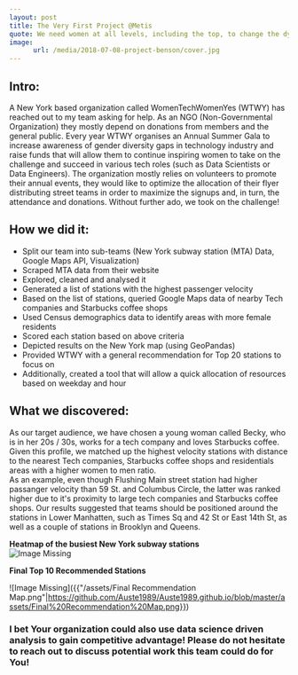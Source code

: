 ```yaml
---
layout: post 
title: The Very First Project @Metis
quote: We need women at all levels, including the top, to change the dynamic, reshape the conversation, to make sure women’s voices are heard and heeded, not overlooked and ignored - Sheryl Sandberg, Facebook COO
image:
      url: /media/2018-07-08-project-benson/cover.jpg
---
```


## Intro:
A New York based organization called WomenTechWomenYes (WTWY) has reached out to my team asking for help. As an NGO (Non-Governmental Organization) they mostly depend on donations from members and the general public. Every year WTWY organises an Annual Summer Gala to increase awareness of gender diversity gaps in technology industry and raise funds that will allow them to continue inspiring women to take on the challenge and succeed in various tech roles (such as Data Scientists or Data Engineers).
The organization mostly relies on volunteers to promote their annual events, they would like to optimize the allocation of their flyer distributing street teams in order to maximize the signups and, in turn, the attendance and donations. Without further ado, we took on the challenge! 

## How we did it: 
* Split our team into sub-teams (New York subway station (MTA) Data, Google Maps API, Visualization)
* Scraped MTA data from their website
* Explored, cleaned and analysed it
* Generated a list of stations with the highest passenger velocity
* Based on the list of stations, queried Google Maps data of nearby Tech companies and Starbucks coffee shops
* Used Census demographics data to identify areas with more female residents
* Scored each station based on above criteria
* Depicted results on the New York map (using GeoPandas)
* Provided WTWY with a general recommendation for Top 20 stations to focus on
* Additionally, created a tool that will allow a quick allocation of resources based on weekday and hour

## What we discovered:
As our target audience, we have chosen a young woman called Becky, who is in her 20s /  30s, works for a tech company and loves Starbucks coffee. Given this profile, we matched up the highest velocity stations with distance to the nearest Tech companies, Starbucks coffee shops and residentials areas with a higher women to men ratio.   
As an example, even though Flushing Main street station had higher passanger velocity than 59 St. and Columbus Circle, the latter was ranked higher due to it's proximity to large tech companies and Starbucks coffee shops. 
Our results suggested that teams should be positioned around the stations in Lower Manhatten, such as Times Sq and 42 St or East 14th St, as well as a couple of stations in Brooklyn and Queens.  

**Heatmap of the busiest New York subway stations**  
![Image Missing]({{"/assets/subway_plot.png"|https://github.com/Auste1989/Auste1989.github.io/blob/master/assets/subway_plot.png}})

**Final Top 10 Recommended Stations**   

![Image Missing]({{"/assets/Final Recommendation Map.png"|https://github.com/Auste1989/Auste1989.github.io/blob/master/assets/Final%20Recommendation%20Map.png}})

### I bet Your organization could also use data science driven analysis to gain competitive advantage! Please do not hesitate to reach out to discuss potential work this team could do for You!

